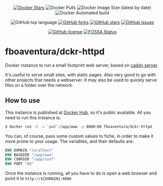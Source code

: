 <center>

[![Docker Stars](https://img.shields.io/docker/stars/fboaventura/dckr-httpd.svg)](https://hub.docker.com/r/fboaventura/dckr-httpd)
![Docker Pulls](https://img.shields.io/docker/pulls/fboaventura/dckr-httpd)
![Docker Image Size (latest by date)](https://img.shields.io/docker/image-size/fboaventura/dckr-httpd)
![Docker Automated build](https://img.shields.io/docker/automated/fboaventura/dckr-httpd)

![GitHub top language](https://img.shields.io/github/languages/top/fboaventura/dckr-httpd)
[![GitHub forks](https://img.shields.io/github/forks/fboaventura/dckr-httpd)](https://github.com/fboaventura/dckr-httpd/network)
[![GitHub stars](https://img.shields.io/github/stars/fboaventura/dckr-httpd)](https://github.com/fboaventura/dckr-httpd/stargazers)
[![GitHub issues](https://img.shields.io/github/issues/fboaventura/dckr-httpd)](https://github.com/fboaventura/dckr-httpd/issues)

[![GitHub license](https://img.shields.io/github/license/fboaventura/dckr-httpd)](https://github.com/fboaventura/dckr-httpd/blob/master/LICENSE)
[![FOSSA Status](https://app.fossa.io/api/projects/git%2Bgithub.com%2Ffboaventura%2Fdckr-httpd.svg?type=shield)](https://app.fossa.io/projects/git%2Bgithub.com%2Ffboaventura%2Fdckr-httpd?ref=badge_shield)

</center>

# fboaventura/dckr-httpd

Docker instance to run a small footprint web server, based on [caddy server](https://caddyserver.com).

It's useful to serve small sites, with static pages.  Also very good to go with other projects that needs a webserver. It may also be used to quickly serve files on a folder over the network.

## How to use

This instance is published at [Docker Hub](https://hub.docker.com/r/fboaventura/dckr-httpd/), so it's public available.  All you need to run this instance is:

```bash
$ docker run -d -v `pwd`:/app/www -p 8080:80 fboaventura/dckr-httpd
```

You can, of course, pass some custom values to fiche, in order to make it more prone to your usage.  The variables, and their defaults are:

```dockerfile
ENV DOMAIN "localhost"
ENV BASEDIR "/app/www"
ENV CONFDIR "/app/conf"
ENV PORT "80"
```

Once the instance is running, all you have to do is open a web browser and point it to `http://${DOMAIN}:8080`
